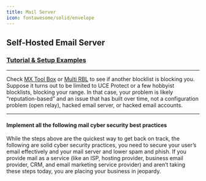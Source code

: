 ```yaml
---
title: Mail Server
icon: fontawesome/solid/envelope
---
```

## Self-Hosted Email Server

### [Tutorial &amp; Setup Examples](https://contabo.com/blog/self-hosted-email-server/)

---
Check [MX Tool Box](https://mxtoolbox.com/blacklists.aspx) or [Multi RBL](https://multirbl.valli.org/lookup/) to see if another blocklist is blocking you.   Suppose it turns out to be limited to UCE Protect or a few hobbyist blocklists, blocking your range.
In that case, your problem is likely “reputation-based” and an issue that has built over time, not a configuration problem (open relay), hacked email server, or hacked email accounts.

---

#### Implement all the following mail cyber security best practices

While the steps above are the quickest way to get back on track, the following are solid cyber security practices, you need to secure your user’s email effectively and your mail server and lower spam and phish.
If you provide mail as a service (like an ISP, hosting provider, business email provider, CRM, and email marketing service provider) and aren’t taking these steps today, you are placing your business in jeopardy.
